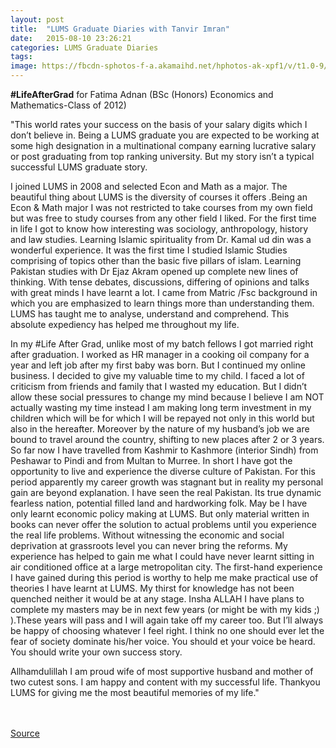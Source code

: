 ```yaml
---
layout: post
title:  "LUMS Graduate Diaries with Tanvir Imran"
date:   2015-08-10 23:26:21
categories: LUMS Graduate Diaries
tags:
image: https://fbcdn-sphotos-f-a.akamaihd.net/hphotos-ak-xpf1/v/t1.0-9/s130x130/11057522_1118145858214266_2653524941077749683_n.jpg?oh=86bf2dad38a04e15820ac4ed6847f74c&oe=563F1A8F&__gda__=1447496228_e01a59db7685924aa7bfbeeaa369b81b
---
```


**#LifeAfterGrad** for Fatima Adnan (BSc (Honors) Economics and Mathematics-Class of 2012)

"This world rates your success on the basis of your salary digits which I don’t believe in. Being a LUMS graduate you are expected to be working at some high designation in a multinational company earning lucrative salary or post graduating from top ranking university. But my story isn’t a typical successful LUMS graduate story. 

I joined LUMS in 2008 and selected Econ and Math as a major. The beautiful thing about LUMS is the diversity of courses it offers .Being an Econ & Math major I was not restricted to take courses from my own field but was free to study courses from any other field I liked. For the first time in life I got to know how interesting was sociology, anthropology, history and law studies. Learning Islamic spirituality from Dr. Kamal ud din was a wonderful experience. It was the first time I studied Islamic Studies comprising of topics other than the basic five pillars of islam. Learning Pakistan studies with Dr Ejaz Akram opened up complete new lines of thinking. With tense debates, discussions, differing of opinions and talks with great minds I have learnt a lot. I came from Matric /Fsc background in which you are emphasized to learn things more than understanding them. LUMS has taught me to analyse, understand and comprehend. This absolute expediency has helped me throughout my life. 

In my #Life After Grad, unlike most of my batch fellows I got married right after graduation. I worked as HR manager in a cooking oil company for a year and left job after my first baby was born. But I continued my online business.  I decided to give my valuable time to my child. I faced a lot of criticism from friends and family that I wasted my education. But I didn’t allow these social pressures to change my mind because I believe I am NOT actually  wasting my time instead I am making long term investment in my children which will be for which I will be repayed not only in this world but also in the hereafter. Moreover by the nature of my husband’s job we are bound to travel around the country, shifting to new places after 2 or 3 years. So far now I have travelled from Kashmir to Kashmore (interior Sindh) from Peshawar to Pindi and from Multan to Murree. In short I have got the opportunity to live and experience the diverse culture of Pakistan. For this period apparently my career growth was stagnant but in reality my personal gain are beyond explanation. I have seen the real Pakistan. Its true dynamic fearless nation, potential filled land and hardworking folk. May be I have only learnt economic policy making at LUMS. But only material written in books can never offer the solution to actual problems until you experience the real life problems. Without witnessing the economic and social deprivation at grassroots level you can never bring the reforms. My experience has helped to gain me what I could have never learnt sitting in air conditioned office at a large metropolitan city. The first-hand experience I have gained during this period is worthy to help me make practical use of theories I have learnt at LUMS. My thirst for knowledge has not been quenched neither it would be at any stage. Insha ALLAH I have plans to complete my masters  may be in next few years (or might be with my kids ;)  ).These years will pass and I will again take off my career too. But I’ll always be happy of choosing whatever I feel right. I think no one should ever let the fear of society dominate his/her voice. You should et your voice be heard. You should write your own success story.

Allhamdulillah I am proud wife of most supportive husband and mother of two cutest sons.  I am happy and content with my successful life. Thankyou LUMS for giving me the most beautiful memories of my life."

<br><br>
[Source](https://www.facebook.com/1067719636590222/photos/a.1067734013255451.1073741826.1067719636590222/1118145858214266/?type=1)


